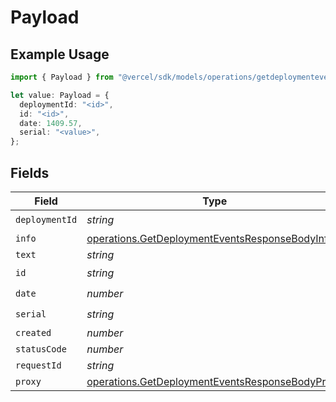 # Payload

## Example Usage

```typescript
import { Payload } from "@vercel/sdk/models/operations/getdeploymentevents.js";

let value: Payload = {
  deploymentId: "<id>",
  id: "<id>",
  date: 1409.57,
  serial: "<value>",
};
```

## Fields

| Field                                                                                                              | Type                                                                                                               | Required                                                                                                           | Description                                                                                                        |
| ------------------------------------------------------------------------------------------------------------------ | ------------------------------------------------------------------------------------------------------------------ | ------------------------------------------------------------------------------------------------------------------ | ------------------------------------------------------------------------------------------------------------------ |
| `deploymentId`                                                                                                     | *string*                                                                                                           | :heavy_check_mark:                                                                                                 | N/A                                                                                                                |
| `info`                                                                                                             | [operations.GetDeploymentEventsResponseBodyInfo](../../models/operations/getdeploymenteventsresponsebodyinfo.md)   | :heavy_minus_sign:                                                                                                 | N/A                                                                                                                |
| `text`                                                                                                             | *string*                                                                                                           | :heavy_minus_sign:                                                                                                 | N/A                                                                                                                |
| `id`                                                                                                               | *string*                                                                                                           | :heavy_check_mark:                                                                                                 | N/A                                                                                                                |
| `date`                                                                                                             | *number*                                                                                                           | :heavy_check_mark:                                                                                                 | N/A                                                                                                                |
| `serial`                                                                                                           | *string*                                                                                                           | :heavy_check_mark:                                                                                                 | N/A                                                                                                                |
| `created`                                                                                                          | *number*                                                                                                           | :heavy_minus_sign:                                                                                                 | N/A                                                                                                                |
| `statusCode`                                                                                                       | *number*                                                                                                           | :heavy_minus_sign:                                                                                                 | N/A                                                                                                                |
| `requestId`                                                                                                        | *string*                                                                                                           | :heavy_minus_sign:                                                                                                 | N/A                                                                                                                |
| `proxy`                                                                                                            | [operations.GetDeploymentEventsResponseBodyProxy](../../models/operations/getdeploymenteventsresponsebodyproxy.md) | :heavy_minus_sign:                                                                                                 | N/A                                                                                                                |